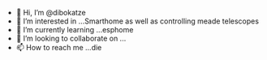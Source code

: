 - 👋 Hi, I’m @dibokatze
- 👀 I’m interested in ...Smarthome as well as controlling meade telescopes
- 🌱 I’m currently learning ...esphome
- 💞️ I’m looking to collaborate on ...
- 📫 How to reach me ...die

<!---
dibokatze/dibokatze is a ✨ special ✨ repository because its `README.md` (this file) appears on your GitHub profile.
You can click the Preview link to take a look at your changes.
--->
